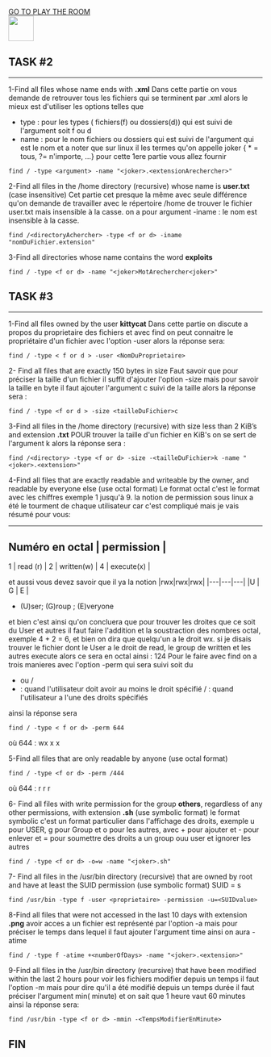 <a href="tryhackme.com/room/thefindcommand">GO TO PLAY THE ROOM</a></br>
<img src="find.jpg" width="50px">
## TASK #2
_____________
1-Find all files whose name ends with **.xml**
Dans cette partie on vous demande de retrouver tous les fichiers qui se terminent par .xml alors
le mieux est d'utiliser les options telles que
- type : pour les types ( fichiers(f) ou dossiers(d)) 
    qui est suivi de l'argument soit f ou d
- name : pour le nom fichiers ou dossiers
    qui est suivi de l'argument qui est le nom et a noter que sur linux il les termes qu'on appelle joker { * = tous, ?= n'importe, ...}
 pour cette 1ere partie vous allez fournir
``` 
find / -type <argument> -name "<joker>.<extensionArechercher>"
``` 
2-Find all files in the /home directory (recursive) whose name is **user.txt** (case insensitive)
Cet partie cet presque la même avec seule différence qu'on demande de travailler avec le répertoire
/home de trouver le fichier user.txt mais insensible à la casse.
on a pour argument -iname : le nom est insensible à la casse.
```
find /<directoryAchercher> -type <f or d> -iname "nomDuFichier.extension"
```
3-Find all directories whose name contains the word **exploits**
```
find / -type <f or d> -name "<joker>MotArechercher<joker>"
```

## TASK #3
___________
1-Find all files owned by the user **kittycat**
Dans cette partie on discute a propos du proprietaire des fichiers et avec find on peut connaitre
le propriétaire d'un fichier avec l'option -user alors la réponse sera:
```
find / -type < f or d > -user <NomDuProprietaire>
```
2- Find all files that are exactly 150 bytes in size
Faut savoir que pour préciser la taille d'un fichier il suffit d'ajouter l'option
-size mais pour savoir la taille en byte il faut ajouter l'argument c suivi de la taille alors la
réponse sera :
```
find / -type <f or d > -size <tailleDuFichier>c
```
3-Find all files in the /home directory (recursive) with size less than 2 KiB’s and extension **.txt**
POUR trouver la taille d'un fichier en KiB's on se sert de l'argument k alors la réponse sera :
```
find /<directory> -type <f or d> -size -<tailleDuFichier>k -name "<joker>.<extension>"
```
4-Find all files that are exactly readable and writeable by the owner, and readable by everyone else (use octal format)
Le format octal c'est le format avec les chiffres exemple 1 jusqu'à 9. la notion de permission sous linux
a été le tourment de chaque utilisateur car c'est compliqué mais je vais résumé pour vous:
___________________________________
Numéro en octal | permission       |
-----------------------------------
1               |   read (r)       |
2               |  written(w)      |
4               |   execute(x)     |

et aussi vous devez savoir que il ya la notion
|rwx|rwx|rwx|
|---|---|---|
|U  | G | E |

- (U)ser; (G)roup ; (E)veryone

et bien c'est ainsi qu'on concluera que pour trouver les droites que ce soit
du User et autres il faut faire l'addition et la soustraction des nombres octal, exemple
4 + 2 = 6, et bien on dira que quelqu'un a le droit wx. si je disais trouver
le fichier dont le User a le droit de read, le group de written et les autres execute alors ce sera en octal
ainsi : 124
Pour le faire avec find on a trois manieres avec l'option -perm qui sera suivi soit du
- ou /
- : quand l'utilisateur doit avoir au moins le droit spécifié
/ : quand l'utilisateur a l'une des droits spécifiés

ainsi la réponse sera 
```
find / -type < f or d> -perm 644
```
où 644 : wx x x

5-Find all files that are only readable by anyone (use octal format)
```
find / -type <f or d> -perm /444
```
où 644 : r r r

6- Find all files with write permission for the group **others**, regardless of any other permissions, with extension **.sh** (use symbolic format)
le format symbolic c'est un format particulier dans l'affichage des droits, exemple
u pour USER, g pour Group et o pour les autres, avec + pour ajouter et - pour enlever et = pour soumettre
des droits a un group ouu user et ignorer les autres
```
find / -type <f or d> -o=w -name "<joker>.sh"
```
7- Find all files in the /usr/bin directory (recursive) that are owned by root and have at least the SUID permission (use symbolic format)
SUID = s 
```
find /usr/bin -type f -user <proprietaire> -permission -u=<SUIDvalue>
```
8-Find all files that were not accessed in the last 10 days with extension **.png**
avoir acces a un fichier est représenté par l'option -a mais pour préciser le temps dans lequel
il faut ajouter l'argument time ainsi on aura -atime
```
find / -type f -atime +<numberOfDays> -name "<joker>.<extension>"
```
9-Find all files in the /usr/bin directory (recursive) that have been modified within the last 2 hours
pour voir les fichiers modifier depuis un temps il faut l'option -m mais pour dire qu'il a été modifié depuis un temps durée il faut préciser l'argument min( minute) et on sait que 1 heure vaut 60 minutes ainsi la réponse sera:

```
find /usr/bin -type <f or d> -mmin -<TempsModifierEnMinute>
```


## FIN
